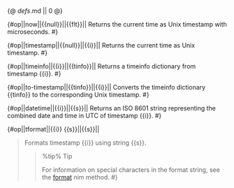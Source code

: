 {@ _defs_.md || 0 @}

{#op||now||{{null}}||{{flt}}||
Returns the current time as Unix timestamp with microseconds. #}

{#op||timestamp||{{null}}||{{i}}||
Returns the current time as Unix timestamp. #}
  
{#op||timeinfo||{{i}}||{{tinfo}}||
Returns a timeinfo dictionary from timestamp {{i}}. #}
  
{#op||to-timestamp||{{tinfo}}||{{i}}||
Converts the timeinfo dictionary {{tinfo}} to the corresponding Unix timestamp. #}
  
{#op||datetime||{{i}}||{{s}}||
Returns an ISO 8601 string representing the combined date and time in UTC of timestamp {{i}}. #}


{#op||tformat||{{i}} {{s}}||{{s}}||
> Formats timestamp {{i}} using string {{s}}.
> 
> > %tip%
> > Tip
> > 
> > For information on special characters in the format string, see the [format](https://nim-lang.org/docs/times.html#format,TimeInfo,string) nim method. #}

